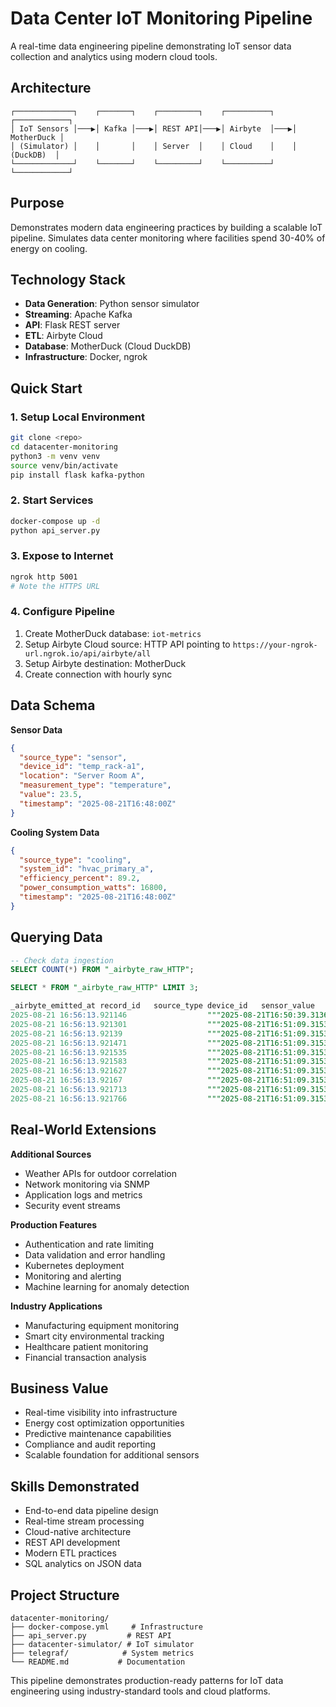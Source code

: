 # Data Center IoT Monitoring Pipeline

A real-time data engineering pipeline demonstrating IoT sensor data collection and analytics using modern cloud tools.

## Architecture

```
┌─────────────┐    ┌───────┐    ┌─────────┐    ┌──────────┐    ┌────────────┐
│ IoT Sensors │───▶│ Kafka │───▶│ REST API│───▶│ Airbyte  │───▶│ MotherDuck │
│ (Simulator) │    │       │    │ Server  │    │ Cloud    │    │  (DuckDB)  │
└─────────────┘    └───────┘    └─────────┘    └──────────┘    └────────────┘
```

## Purpose

Demonstrates modern data engineering practices by building a scalable IoT pipeline. 
Simulates data center monitoring where facilities spend 30-40% of energy on cooling.

## Technology Stack

- **Data Generation**: Python sensor simulator
- **Streaming**: Apache Kafka  
- **API**: Flask REST server
- **ETL**: Airbyte Cloud
- **Database**: MotherDuck (Cloud DuckDB)
- **Infrastructure**: Docker, ngrok

## Quick Start

### 1. Setup Local Environment
```bash
git clone <repo>
cd datacenter-monitoring
python3 -m venv venv
source venv/bin/activate
pip install flask kafka-python
```

### 2. Start Services
```bash
docker-compose up -d
python api_server.py
```

### 3. Expose to Internet
```bash
ngrok http 5001
# Note the HTTPS URL
```

### 4. Configure Pipeline
1. Create MotherDuck database: `iot-metrics`
2. Setup Airbyte Cloud source: HTTP API pointing to `https://your-ngrok-url.ngrok.io/api/airbyte/all`
3. Setup Airbyte destination: MotherDuck
4. Create connection with hourly sync

## Data Schema

**Sensor Data**
```json
{
  "source_type": "sensor",
  "device_id": "temp_rack-a1", 
  "location": "Server Room A",
  "measurement_type": "temperature",
  "value": 23.5,
  "timestamp": "2025-08-21T16:48:00Z"
}
```

**Cooling System Data**
```json
{
  "source_type": "cooling",
  "system_id": "hvac_primary_a",
  "efficiency_percent": 89.2,
  "power_consumption_watts": 16800,
  "timestamp": "2025-08-21T16:48:00Z"
}
```

## Querying Data

```sql
-- Check data ingestion
SELECT COUNT(*) FROM "_airbyte_raw_HTTP";
```

```sql
SELECT * FROM "_airbyte_raw_HTTP" LIMIT 3;
```

```sql
_airbyte_emitted_at	record_id	source_type	device_id	sensor_value	sensor_timestamp
2025-08-21 16:56:13.921146					"""2025-08-21T16:50:39.313663+00:00"""
2025-08-21 16:56:13.921301					"""2025-08-21T16:51:09.315307+00:00"""
2025-08-21 16:56:13.92139					"""2025-08-21T16:51:09.315307+00:00"""
2025-08-21 16:56:13.921471					"""2025-08-21T16:51:09.315307+00:00"""
2025-08-21 16:56:13.921535					"""2025-08-21T16:51:09.315307+00:00"""
2025-08-21 16:56:13.921583					"""2025-08-21T16:51:09.315307+00:00"""
2025-08-21 16:56:13.921627					"""2025-08-21T16:51:09.315307+00:00"""
2025-08-21 16:56:13.92167					"""2025-08-21T16:51:09.315307+00:00"""
2025-08-21 16:56:13.921713					"""2025-08-21T16:51:09.315307+00:00"""
2025-08-21 16:56:13.921766					"""2025-08-21T16:51:09.315307+00:00"""
```


## Real-World Extensions

**Additional Sources**
- Weather APIs for outdoor correlation
- Network monitoring via SNMP
- Application logs and metrics
- Security event streams

**Production Features**
- Authentication and rate limiting
- Data validation and error handling
- Kubernetes deployment
- Monitoring and alerting
- Machine learning for anomaly detection

**Industry Applications**
- Manufacturing equipment monitoring
- Smart city environmental tracking
- Healthcare patient monitoring
- Financial transaction analysis

## Business Value

- Real-time visibility into infrastructure
- Energy cost optimization opportunities
- Predictive maintenance capabilities
- Compliance and audit reporting
- Scalable foundation for additional sensors

## Skills Demonstrated

- End-to-end data pipeline design
- Real-time stream processing
- Cloud-native architecture
- REST API development
- Modern ETL practices
- SQL analytics on JSON data

## Project Structure

```
datacenter-monitoring/
├── docker-compose.yml     # Infrastructure
├── api_server.py         # REST API
├── datacenter-simulator/ # IoT simulator
├── telegraf/            # System metrics
└── README.md           # Documentation
```

This pipeline demonstrates production-ready patterns for IoT data engineering using industry-standard tools and cloud platforms.
